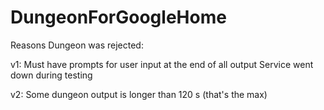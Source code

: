 # DungeonForGoogleHome

Reasons Dungeon was rejected:

v1:
Must have prompts for user input at the end of all output
Service went down during testing

v2:
Some dungeon output is longer than 120 s (that's the max)
